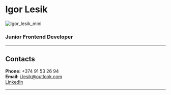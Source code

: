 # Igor Lesik

![Igor_lesik_mini](https://user-images.githubusercontent.com/73419098/189286412-198f27e5-5956-4549-a147-f6b805361145.jpg)

### Junior Frontend Developer

*******************

## Contacts

**Phone:** +374 91 53 26 94<br>
**Email:** i.lesik@outlook.com<br>
[LinkedIn](https://www.linkedin.com/in/igor-lesik-a685a019b/)<br>

*******************
